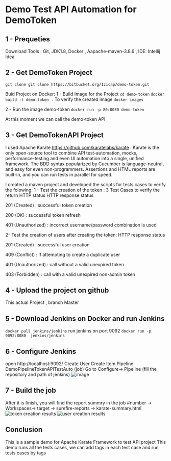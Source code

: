# Demo Test API Automation for DemoToken #
## 1 - Prequeties ##
Download Tools : Git, JDK1.8, Docker , Aapache-maven-3.8.6 , IDE: Intellij Idea

## 2 - Get DemoToken Project ##
`git clone git clone https://bitbucket.org/Izicap/demo-token.git`

Buid Project on Docker:
1 - Build Image for the Project 
`cd demo-token`
`docker build -t demo-token .`
To verify the created image
`docker images`

2 - Run the image demo-token
`docker run -p 80:8080 demo-token`

At this moment we can call the demo-token API

## 3 - Get DemoTokenAPI Project ##
I used Apache Karate https://github.com/karatelabs/karate : Karate is the only open-source tool to combine API test-automation, mocks, performance-testing and even UI automation into a single, unified framework. The BDD syntax popularized by Cucumber is language-neutral, and easy for even non-programmers. Assertions and HTML reports are built-in, and you can run tests in parallel for speed.

I created a maven project and developed the scripts for tests cases to verify the folowing:
1 - Test the creation of the token : 3 Test Cases to verify the return HTTP status
HTTP response status

201 (Created) : successful token creation

200 (OK) : successful token refresh

401 (Unauthorized) : incorrect username/password combination is used

2- Test the creation of users after creating the token:
HTTP response status

201 (Created) : successful user creation

409 (Conflict) : if attempting to create a duplicate user

401 (Unauthorized) : call without a valid unexpired token

403 (Forbidden) : call with a valid unexpired non-admin token


## 4 - Upload the project on github ##
This actual Project , branch Master

## 5 - Download Jenkins on Docker and run Jenkins ##
`docker pull jenkins/jenkins`
run jenkins on port 9092
`docker run -p 9092:8080  jenkins/jenkins`


## 6 - Configure Jenkins ##
open http://localhost:9092/
Create User
Create Item Pipeline DemoPipelineTokenAPITestAuto (job)
Go to Configure-> Pipeline (fill the repository and path of jenkins)
![image](https://user-images.githubusercontent.com/13651357/200199449-c8aade96-0689-48d9-a038-be6a87f88b22.png)

## 7 - Build the job ##
After it is finish, you will find the report summry in the job #number -> Workspaces-> target -> surefire-reports -> karate-summary.html
![token creation results](https://user-images.githubusercontent.com/13651357/200199802-81b27ea4-2860-46f6-868d-ed48bf5f9e09.png)
![user creation results](https://user-images.githubusercontent.com/13651357/200199803-0016ca6e-0d1c-4339-ac93-908d34258e9b.png)



## Conclusion ##
This is a sample demo for Apache Karate Framework to test API project
This demo runs all the tests cases, we can add tags in each test case  and run tests cases by tags
